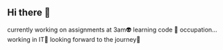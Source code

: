 ## Hi there 👋
currently working on assignments at 3am👽
learning code 🚥
occupation…working in IT🤖
looking forward to the journey👾
